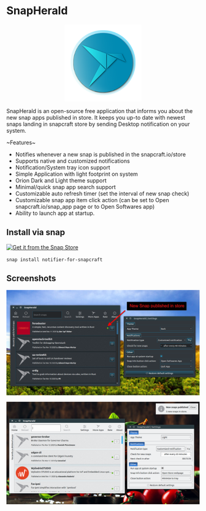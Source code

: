 # SnapHerald

<p align="center">
  <img width="200" height="200" src="https://github.com/keshavbhatt/SnapHerald/blob/main/src/icons/app/icon-256.png?raw=true"></p>

SnapHerald is an open-source free application that informs you about the new snap apps  published in store.
It keeps you up-to date with newest snaps landing in snapcraft store by sending Desktop notification on your system.

~Features~

- Notifies whenever a new snap is published in the snapcraft.io/store
- Supports native and customized notifications
- Notification/System tray icon support
- Simple Application with light footprint on system
- Orion Dark and Light theme support
- Minimal/quick snap app search support
- Customizable auto refresh timer (set the interval of new snap check)
- Customizable snap app item click action (can be set to Open snapcraft.io/snap_app page or to Open Softwares app)
- Ability to launch app at startup.

## Install via snap

[![Get it from the Snap Store](https://snapcraft.io/static/images/badges/en/snap-store-black.svg)](https://snapcraft.io/notifier-for-snapcraft)

`snap install notifier-for-snapcraft`

## Screenshots
![Snap Herald for Linux Desktop](https://github.com/keshavbhatt/SnapHerald/blob/main/screenshots/1.png?raw=true)

![Snap Herald for Linux Desktop](https://github.com/keshavbhatt/SnapHerald/blob/main/screenshots/2.png?raw=true)

